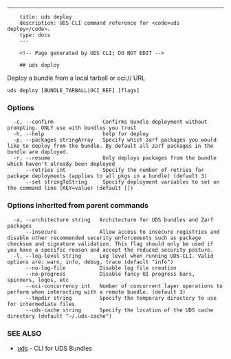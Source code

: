 ---
		title: uds deploy
		description: UDS CLI command reference for <code>uds deploy</code>.
		type: docs
		---

		<!-- Page generated by UDS CLI; DO NOT EDIT -->

		## uds deploy

Deploy a bundle from a local tarball or oci:// URL

```
uds deploy [BUNDLE_TARBALL|OCI_REF] [flags]
```

### Options

```
  -c, --confirm                Confirms bundle deployment without prompting. ONLY use with bundles you trust
  -h, --help                   help for deploy
  -p, --packages stringArray   Specify which zarf packages you would like to deploy from the bundle. By default all zarf packages in the bundle are deployed.
  -r, --resume                 Only deploys packages from the bundle which haven't already been deployed
      --retries int            Specify the number of retries for package deployments (applies to all pkgs in a bundle) (default 3)
      --set stringToString     Specify deployment variables to set on the command line (KEY=value) (default [])
```

### Options inherited from parent commands

```
  -a, --architecture string   Architecture for UDS bundles and Zarf packages
      --insecure              Allow access to insecure registries and disable other recommended security enforcements such as package checksum and signature validation. This flag should only be used if you have a specific reason and accept the reduced security posture.
  -l, --log-level string      Log level when running UDS-CLI. Valid options are: warn, info, debug, trace (default "info")
      --no-log-file           Disable log file creation
      --no-progress           Disable fancy UI progress bars, spinners, logos, etc
      --oci-concurrency int   Number of concurrent layer operations to perform when interacting with a remote bundle. (default 3)
      --tmpdir string         Specify the temporary directory to use for intermediate files
      --uds-cache string      Specify the location of the UDS cache directory (default "~/.uds-cache")
```

### SEE ALSO

* [uds](/cli/command-reference/uds/)	 - CLI for UDS Bundles

